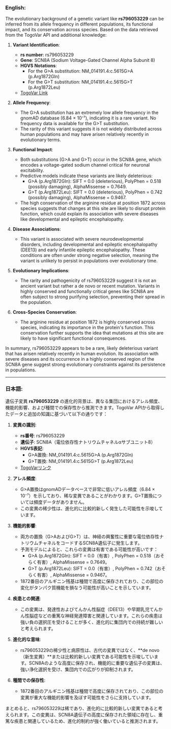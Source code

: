 ### English:
The evolutionary background of a genetic variant like **rs796053229** can be inferred from its allele frequency in different populations, its functional impact, and its conservation across species. Based on the data retrieved from the TogoVar API and additional knowledge:

1. **Variant Identification**:
   - **rs number**: rs796053229
   - **Gene**: SCN8A (Sodium Voltage-Gated Channel Alpha Subunit 8)
   - **HGVS Notations**:
     - For the G>A substitution: NM_014191.4:c.5615G>A (p.Arg1872Gln)
     - For the G>T substitution: NM_014191.4:c.5615G>T (p.Arg1872Leu)
   - [TogoVar Link](https://togovar.org/variant/12-51807101-G-A)

2. **Allele Frequency**:
   - The G>A substitution has an extremely low allele frequency in the gnomAD database (6.84 × 10⁻⁷), indicating it is a rare variant. No frequency data is available for the G>T substitution.
   - The rarity of this variant suggests it is not widely distributed across human populations and may have arisen relatively recently in evolutionary terms.

3. **Functional Impact**:
   - Both substitutions (G>A and G>T) occur in the SCN8A gene, which encodes a voltage-gated sodium channel critical for neuronal excitability.
   - Predictive models indicate these variants are likely deleterious:
     - G>A (p.Arg1872Gln): SIFT = 0.0 (deleterious), PolyPhen = 0.518 (possibly damaging), AlphaMissense = 0.7649.
     - G>T (p.Arg1872Leu): SIFT = 0.0 (deleterious), PolyPhen = 0.742 (possibly damaging), AlphaMissense = 0.9467.
   - The high conservation of the arginine residue at position 1872 across species suggests that changes at this site are likely to disrupt protein function, which could explain its association with severe diseases like developmental and epileptic encephalopathy.

4. **Disease Associations**:
   - This variant is associated with severe neurodevelopmental disorders, including developmental and epileptic encephalopathy (DEE13) and early infantile epileptic encephalopathy. These conditions are often under strong negative selection, meaning the variant is unlikely to persist in populations over evolutionary time.

5. **Evolutionary Implications**:
   - The rarity and pathogenicity of rs796053229 suggest it is not an ancient variant but rather a de novo or recent mutation. Variants in highly conserved and functionally critical genes like SCN8A are often subject to strong purifying selection, preventing their spread in the population.

6. **Cross-Species Conservation**:
   - The arginine residue at position 1872 is highly conserved across species, indicating its importance in the protein's function. This conservation further supports the idea that mutations at this site are likely to have significant functional consequences.

In summary, rs796053229 appears to be a rare, likely deleterious variant that has arisen relatively recently in human evolution. Its association with severe diseases and its occurrence in a highly conserved region of the SCN8A gene suggest strong evolutionary constraints against its persistence in populations.

---

### 日本語:
遺伝子変異 **rs796053229** の進化的背景は、異なる集団におけるアレル頻度、機能的影響、および種間での保存性から推測できます。TogoVar APIから取得したデータと追加の知識に基づいて以下の通りです：

1. **変異の識別**:
   - **rs番号**: rs796053229
   - **遺伝子**: SCN8A（電位依存性ナトリウムチャネルαサブユニット8）
   - **HGVS表記**:
     - G>A置換: NM_014191.4:c.5615G>A (p.Arg1872Gln)
     - G>T置換: NM_014191.4:c.5615G>T (p.Arg1872Leu)
   - [TogoVarリンク](https://togovar.org/variant/12-51807101-G-A)

2. **アレル頻度**:
   - G>A置換はgnomADデータベースで非常に低いアレル頻度（6.84 × 10⁻⁷）を示しており、稀な変異であることがわかります。G>T置換については頻度データがありません。
   - この変異の稀少性は、進化的に比較的新しく発生した可能性を示唆しています。

3. **機能的影響**:
   - 両方の置換（G>AおよびG>T）は、神経の興奮性に重要な電位依存性ナトリウムチャネルをコードするSCN8A遺伝子に発生します。
   - 予測モデルによると、これらの変異は有害である可能性が高いです：
     - G>A (p.Arg1872Gln): SIFT = 0.0（有害）, PolyPhen = 0.518（おそらく有害）, AlphaMissense = 0.7649。
     - G>T (p.Arg1872Leu): SIFT = 0.0（有害）, PolyPhen = 0.742（おそらく有害）, AlphaMissense = 0.9467。
   - 1872番目のアルギニン残基は種間で高度に保存されており、この部位の変化がタンパク質機能を損なう可能性が高いことを示しています。

4. **疾患との関連**:
   - この変異は、発達性およびてんかん性脳症（DEE13）や早期乳児てんかん性脳症などの重篤な神経発達障害と関連しています。これらの疾患は強い負の選択圧を受けることが多く、進化的に集団内での持続が難しいと考えられます。

5. **進化的な意味**:
   - rs796053229の稀少性と病原性は、古代の変異ではなく、**de novo（新生変異）**または比較的新しい変異である可能性を示唆しています。SCN8Aのような高度に保存され、機能的に重要な遺伝子の変異は、強い浄化選択を受け、集団内での広がりが抑制されます。

6. **種間での保存性**:
   - 1872番目のアルギニン残基は種間で高度に保存されており、この部位の変異が重大な機能的影響を及ぼす可能性をさらに支持しています。

まとめると、rs796053229は稀であり、進化的に比較的新しい変異であると考えられます。この変異は、SCN8A遺伝子の高度に保存された領域に存在し、重篤な疾患と関連しているため、進化的制約が強く働いていると推測されます。